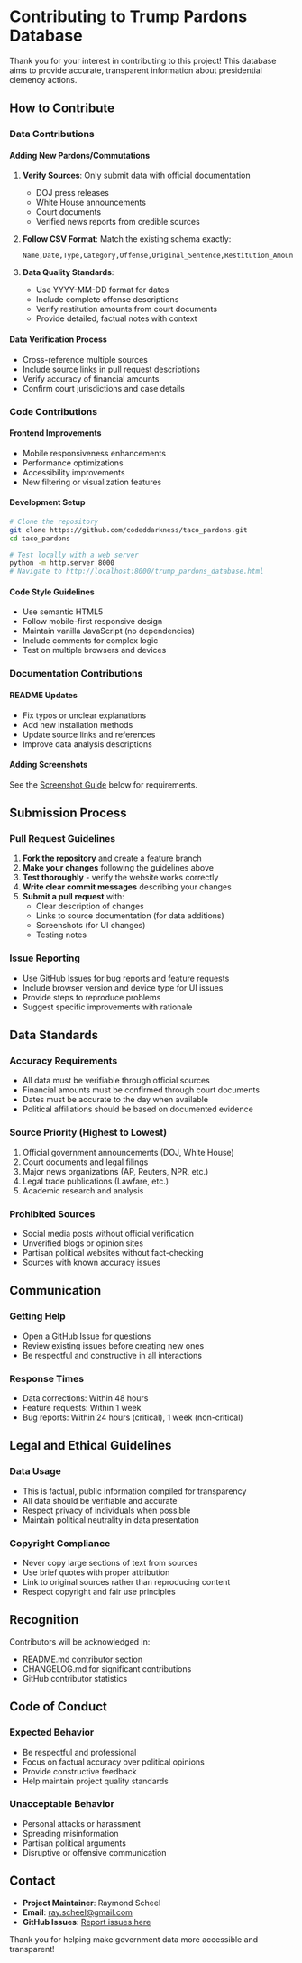 # Contributing to Trump Pardons Database

Thank you for your interest in contributing to this project! This database aims to provide accurate, transparent information about presidential clemency actions.

## How to Contribute

### Data Contributions

#### Adding New Pardons/Commutations
1. **Verify Sources**: Only submit data with official documentation
   - DOJ press releases
   - White House announcements
   - Court documents
   - Verified news reports from credible sources

2. **Follow CSV Format**: Match the existing schema exactly:
   ```
   Name,Date,Type,Category,Offense,Original_Sentence,Restitution_Amount,Political_Party,Court,Notes
   ```

3. **Data Quality Standards**:
   - Use YYYY-MM-DD format for dates
   - Include complete offense descriptions
   - Verify restitution amounts from court documents
   - Provide detailed, factual notes with context

#### Data Verification Process
- Cross-reference multiple sources
- Include source links in pull request descriptions
- Verify accuracy of financial amounts
- Confirm court jurisdictions and case details

### Code Contributions

#### Frontend Improvements
- Mobile responsiveness enhancements
- Performance optimizations
- Accessibility improvements
- New filtering or visualization features

#### Development Setup
```bash
# Clone the repository
git clone https://github.com/codeddarkness/taco_pardons.git
cd taco_pardons

# Test locally with a web server
python -m http.server 8000
# Navigate to http://localhost:8000/trump_pardons_database.html
```

#### Code Style Guidelines
- Use semantic HTML5
- Follow mobile-first responsive design
- Maintain vanilla JavaScript (no dependencies)
- Include comments for complex logic
- Test on multiple browsers and devices

### Documentation Contributions

#### README Updates
- Fix typos or unclear explanations
- Add new installation methods
- Update source links and references
- Improve data analysis descriptions

#### Adding Screenshots
See the [Screenshot Guide](#screenshot-capture-instructions) below for requirements.

## Submission Process

### Pull Request Guidelines
1. **Fork the repository** and create a feature branch
2. **Make your changes** following the guidelines above
3. **Test thoroughly** - verify the website works correctly
4. **Write clear commit messages** describing your changes
5. **Submit a pull request** with:
   - Clear description of changes
   - Links to source documentation (for data additions)
   - Screenshots (for UI changes)
   - Testing notes

### Issue Reporting
- Use GitHub Issues for bug reports and feature requests
- Include browser version and device type for UI issues
- Provide steps to reproduce problems
- Suggest specific improvements with rationale

## Data Standards

### Accuracy Requirements
- All data must be verifiable through official sources
- Financial amounts must be confirmed through court documents
- Dates must be accurate to the day when available
- Political affiliations should be based on documented evidence

### Source Priority (Highest to Lowest)
1. Official government announcements (DOJ, White House)
2. Court documents and legal filings
3. Major news organizations (AP, Reuters, NPR, etc.)
4. Legal trade publications (Lawfare, etc.)
5. Academic research and analysis

### Prohibited Sources
- Social media posts without official verification
- Unverified blogs or opinion sites
- Partisan political websites without fact-checking
- Sources with known accuracy issues

## Communication

### Getting Help
- Open a GitHub Issue for questions
- Review existing issues before creating new ones
- Be respectful and constructive in all interactions

### Response Times
- Data corrections: Within 48 hours
- Feature requests: Within 1 week
- Bug reports: Within 24 hours (critical), 1 week (non-critical)

## Legal and Ethical Guidelines

### Data Usage
- This is factual, public information compiled for transparency
- All data should be verifiable and accurate
- Respect privacy of individuals when possible
- Maintain political neutrality in data presentation

### Copyright Compliance
- Never copy large sections of text from sources
- Use brief quotes with proper attribution
- Link to original sources rather than reproducing content
- Respect copyright and fair use principles

## Recognition

Contributors will be acknowledged in:
- README.md contributor section
- CHANGELOG.md for significant contributions
- GitHub contributor statistics

## Code of Conduct

### Expected Behavior
- Be respectful and professional
- Focus on factual accuracy over political opinions
- Provide constructive feedback
- Help maintain project quality standards

### Unacceptable Behavior
- Personal attacks or harassment
- Spreading misinformation
- Partisan political arguments
- Disruptive or offensive communication

## Contact

- **Project Maintainer**: Raymond Scheel
- **Email**: ray.scheel@gmail.com
- **GitHub Issues**: [Report issues here](https://github.com/codeddarkness/taco_pardons/issues)

Thank you for helping make government data more accessible and transparent!
